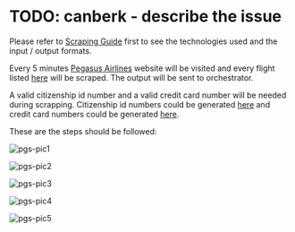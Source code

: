 # TODO: canberk - describe the issue

Please refer to [Scraping Guide](https://github.com/FCanberk/coflight-prep/blob/master/guides/scraping%20guide.md) first to see the technologies used and the input / output formats.

Every 5 minutes [Pegasus Airlines](https://www.flypgs.com/) website will be visited and every flight listed [here](FlightListLink) will be scraped. The output will be sent to orchestrator.

A valid citizenship id number and a valid credit card number will be needed during scrapping. Citizenship id numbers could be generated [here](https://www.simlict.com/tcno.html) and credit card numbers could be generated [here](https://names.igopaygo.com/credit-card).

These are the steps should be followed:

![pgs-pic1]()

![pgs-pic2]()

![pgs-pic3]()

![pgs-pic4]()

![pgs-pic5]()
